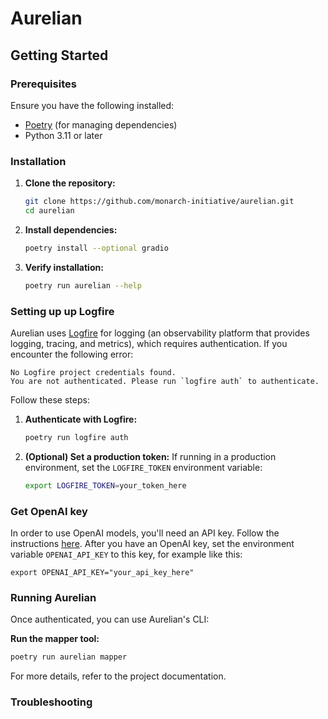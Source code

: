 # Aurelian

## Getting Started

### Prerequisites

Ensure you have the following installed:

- [Poetry](https://python-poetry.org/docs/#installation) (for managing dependencies)
- Python 3.11 or later

### Installation

1. **Clone the repository:**
   ```sh
   git clone https://github.com/monarch-initiative/aurelian.git
   cd aurelian
   ```
2. **Install dependencies:**
   ```sh
   poetry install --optional gradio
   ```
3. **Verify installation:**
   ```sh
   poetry run aurelian --help
   ```

### Setting up up Logfire

Aurelian uses [Logfire](https://logfire.pydantic.dev/docs/why/) for logging (an observability platform that 
provides logging, tracing, and metrics), which requires 
authentication. If you encounter the following error:

```
No Logfire project credentials found.
You are not authenticated. Please run `logfire auth` to authenticate.
```

Follow these steps:

1. **Authenticate with Logfire:**
   ```sh
   poetry run logfire auth
   ```
2. **(Optional) Set a production token:** If running in a production environment, set the `LOGFIRE_TOKEN` environment variable:
   ```sh
   export LOGFIRE_TOKEN=your_token_here
   ```

### Get OpenAI key

In order to use OpenAI models, you'll need an API key. Follow the instructions 
[here](https://platform.openai.com/docs/quickstart). After you have an OpenAI key,
set the environment variable `OPENAI_API_KEY` to this key, for example like this:

```
export OPENAI_API_KEY="your_api_key_here"
```

### Running Aurelian

Once authenticated, you can use Aurelian's CLI:

**Run the mapper tool:**
   ```sh
   poetry run aurelian mapper
   ```

For more details, refer to the project documentation.


### Troubleshooting 


